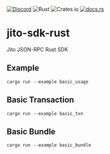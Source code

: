 [![Discord](https://img.shields.io/discord/938287290806042626?label=Discord&logo=discord&style=flat&color=7289DA)](https://discord.gg/jTSmEzaR)
![Rust](https://img.shields.io/badge/Rust-Language-orange?logo=rust)
![Crates.io](https://img.shields.io/crates/v/crate_name?label=crates.io&logo=rust)
[![docs.rs](https://img.shields.io/badge/docs.rs-crate_name-blue?logo=rust)](https://docs.rs/crate_name)

# jito-sdk-rust
Jito JSON-RPC Rust SDK

## Example
```
cargo run --example basic_usage
```

## Basic Transaction
```
cargo run --example basic_txn
```

## Basic Bundle
```
cargo run --example basic_bundle
```